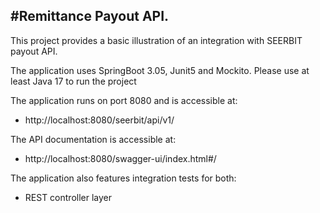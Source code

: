 #Remittance Payout API.
-
This project provides a basic illustration of an integration with SEERBIT payout API.

The application uses SpringBoot 3.05, Junit5 and Mockito. Please use at least Java 17 to run the project<break>

The application runs on port 8080 and is accessible at:
- http://localhost:8080/seerbit/api/v1/ <br>

The API documentation is accessible at:
- http://localhost:8080/swagger-ui/index.html#/ <br>

The application also features integration tests for both:
- REST controller layer <br>

